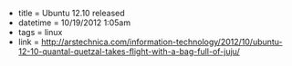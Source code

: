 * title = Ubuntu 12.10 released
* datetime = 10/19/2012 1:05am
* tags = linux
* link = http://arstechnica.com/information-technology/2012/10/ubuntu-12-10-quantal-quetzal-takes-flight-with-a-bag-full-of-juju/
